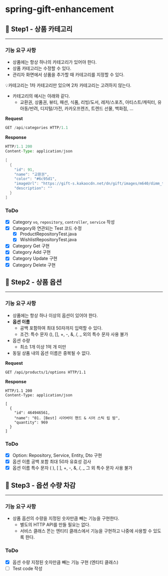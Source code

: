 # spring-gift-enhancement

## **🚀 Step1 - 상품 카테고리**

---

### 기능 요구 사항

- 상품에는 항상 하나의 카테고리가 있어야 한다.
- 상품 카테고리는 수정할 수 있다.
- 관리자 화면에서 상품을 추가할 때 카테고리를 지정할 수 있다.

💡카테고리는 1차 카테고리만 있으며 2차 카테고리는 고려하지 않는다.

- 카테고리의 예시는 아래와 같다.
    - 교환권, 상품권, 뷰티, 패션, 식품, 리빙/도서, 레저/스포츠, 아티스트/캐릭터, 유아동/반려, 디지털/가전, 카카오프렌즈, 트렌드 선물, 백화점, …

**Request**

```java
GET /api/categories HTTP/1.1
```

**Response**

```java
HTTP/1.1 200 
Content-Type: application/json

[
  {
    "id": 91,
    "name": "교환권",
    "color": "#6c95d1",
    "imageUrl": "https://gift-s.kakaocdn.net/dn/gift/images/m640/dimm_theme.png",
    "description": ""
  }
]
```

### ToDo

- [X]  Category `vo`, `repository`, `controller`, `service` 작성
- [X]  Category와 연관되는 Test 코드 수정
    - [X]  ProductRepositoryTest.java
    - [X]  WishlistRepositoryTest.java
- [X]  Category Get 구현
- [X]  Category Add 구현
- [X]  Category Update 구현
- [X]  Category Delete 구현
   
## **🚀 Step2 - 상품 옵션**

---

### 기능 요구 사항
- 상품에는 항상 하나 이상의 옵션이 있어야 한다. 
- **옵션 이름** 
  - 공백 포함하여 최대 50자까지 입력할 수 있다. 
  - 조건: 특수 문자 (), [], +, -, &, /, _ 외의 특수 문자 사용 불가 
- 옵션 수량 
  - 최소 1개 이상 1억 개 미만
- 동일 상품 내의 옵션 이름은 중복될 수 없다. 

**Request**
```CURL
GET /api/products/1/options HTTP/1.1
```
**Response**
```CURL
HTTP/1.1 200 
Content-Type: application/json

[
  {
    "id": 464946561,
    "name": "01. [Best] 시어버터 핸드 & 시어 스틱 립 밤",
    "quantity": 969
  }
]
```
### ToDo
- [X] Option: Repository, Service, Entity, Dto 구현
- [X] 옵션 이름 공백 포함 최대 50자 유효성 검사 
- [X] 옵션 이름 특수 문자 ( ), [ ], +, -, &, /, _ 그 외 특수 문자 사용 불가

## **🚀 Step3 - 옵션 수량 차감**

---

### 기능 요구 사항
- 상품 옵션의 수량을 지정된 숫자만큼 빼는 기능을 구현한다. 
  - 별도의 HTTP API를 만들 필요는 없다. 
  - 서비스 클래스 똔는 엔티티 클래스에서 기능을 구현하고 나중에 사용할 수 있도록 한다. 

### ToDo
- [X] 옵션 수량 지정된 숫자만큼 빼는 기능 구현 (엔티티 클래스)
- [ ] Test code 작성 
